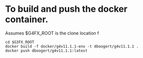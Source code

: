 # To build and push the docker container.


Assumes $G4FX_ROOT is the clone location f
```
cd $G3FX_ROOT
docker build -f docker/g4v11.1.1-env -t dboogert/g4v11.1.1 .
docker push dboogert/g4v11.1.1:latest
```